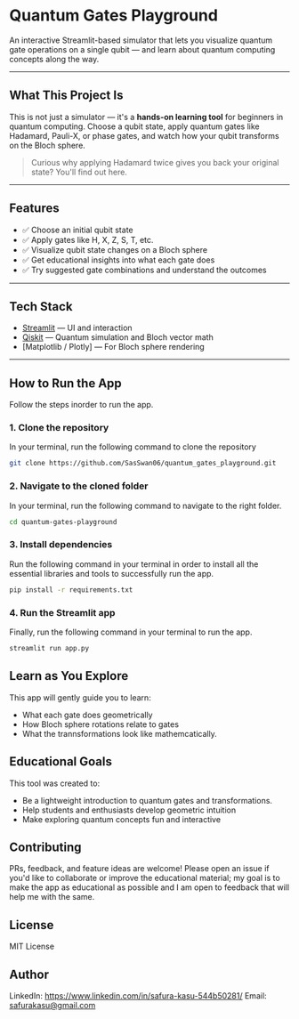# Quantum Gates Playground

An interactive Streamlit-based simulator that lets you visualize quantum gate operations on a single qubit — and learn about quantum computing concepts along the way.

---

## What This Project Is

This is not just a simulator — it's a **hands-on learning tool** for beginners in quantum computing. Choose a qubit state, apply quantum gates like Hadamard, Pauli-X, or phase gates, and watch how your qubit transforms on the Bloch sphere.

> Curious why applying Hadamard twice gives you back your original state? You'll find out here.

---

## Features

- ✅ Choose an initial qubit state
- ✅ Apply gates like H, X, Z, S, T, etc.
- ✅ Visualize qubit state changes on a Bloch sphere
- ✅ Get educational insights into what each gate does
- ✅ Try suggested gate combinations and understand the outcomes

---

## Tech Stack

- [Streamlit](https://streamlit.io/) — UI and interaction
- [Qiskit](https://qiskit.org/) — Quantum simulation and Bloch vector math
- [Matplotlib / Plotly] — For Bloch sphere rendering

---

## How to Run the App
Follow the steps inorder to run the app.

### 1. Clone the repository

In your terminal, run the following command to clone the repository

```bash
git clone https://github.com/SasSwan06/quantum_gates_playground.git
````

### 2. Navigate to the cloned folder

In your terminal, run the following command to navigate to the right folder.

```bash
cd quantum-gates-playground
````

### 3. Install dependencies

Run the following command in your terminal in order to install all the essential libraries and tools to successfully run the app.

```bash
pip install -r requirements.txt
````

### 4. Run the Streamlit app
Finally, run the following command in your terminal to run the app.

```bash
streamlit run app.py
````

## Learn as You Explore
This app will gently guide you to learn:

- What each gate does geometrically
- How Bloch sphere rotations relate to gates
- What the trannsformations look like mathemcatically.


## Educational Goals
This tool was created to:

- Be a lightweight introduction to quantum gates and transformations.
- Help students and enthusiasts develop geometric intuition
- Make exploring quantum concepts fun and interactive


## Contributing
PRs, feedback, and feature ideas are welcome!
Please open an issue if you'd like to collaborate or improve the educational material; my goal is to make the app as educational as possible and I am open to feedback that will help me with the same.

## License
MIT License

## Author
LinkedIn: https://www.linkedin.com/in/safura-kasu-544b50281/ Email: safurakasu@gmail.com
